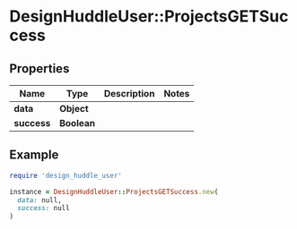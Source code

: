 # DesignHuddleUser::ProjectsGETSuccess

## Properties

| Name | Type | Description | Notes |
| ---- | ---- | ----------- | ----- |
| **data** | **Object** |  |  |
| **success** | **Boolean** |  |  |

## Example

```ruby
require 'design_huddle_user'

instance = DesignHuddleUser::ProjectsGETSuccess.new(
  data: null,
  success: null
)
```

